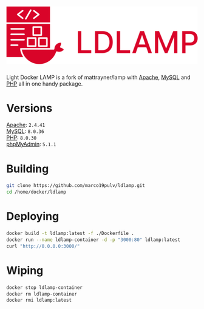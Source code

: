 # ![Light-Docker-LAMP][logo]
Light Docker LAMP is a fork of mattrayner/lamp with [Apache][apache], [MySQL][mysql] and [PHP][php] all in one handy package.  
# Versions
[Apache][apache]: `2.4.41`  
[MySQL][mysql]: `8.0.36`  
[PHP][php]: `8.0.30`  
[phpMyAdmin][phpmyadmin]: `5.1.1`

<!-- END doctoc -->

# Building
```bash
git clone https://github.com/marco19pulv/ldlamp.git
cd /home/docker/ldlamp
```

# Deploying
```bash
docker build -t ldlamp:latest -f ./Dockerfile .
docker run --name ldlamp-container -d -p "3000:80" ldlamp:latest 
curl "http://0.0.0.0:3000/"
```

# Wiping
```bash
docker stop ldlamp-container
docker rm ldlamp-container
docker rmi ldlamp:latest
```

[logo]: logo.png
[apache]: http://www.apache.org/
[mysql]: https://www.mysql.com/
[php]: http://php.net/
[phpmyadmin]: https://www.phpmyadmin.net/